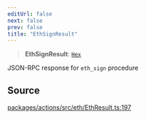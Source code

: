 ```yaml
---
editUrl: false
next: false
prev: false
title: "EthSignResult"
---
```


> **EthSignResult**: [`Hex`](/reference/tevm/actions/type-aliases/hex-1/)

JSON-RPC response for `eth_sign` procedure

## Source

[packages/actions/src/eth/EthResult.ts:197](https://github.com/evmts/tevm-monorepo/blob/main/packages/actions/src/eth/EthResult.ts#L197)
